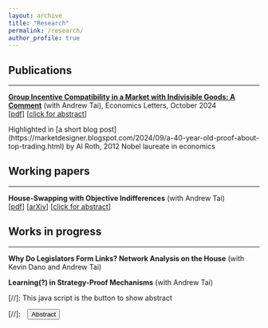 ```yaml
---
layout: archive
title: "Research"
permalink: /research/
author_profile: true
---
```



## Publications
---

[**Group Incentive Compatibility in a Market with Indivisible Goods: A Comment**](https://www.sciencedirect.com/science/article/pii/S0165176524004221) (with Andrew Tai), Economics Letters, October 2024  
    [[pdf](SandholtzTai24_economicsletters.pdf)] [<a href="#/" onclick="visib('econlet24')">click for abstract</a>]  
<div id="econlet24" style="display: none; text-align: justify; line-height: 1.2">
We note that the proofs of Bird (1984), the first to show group strategy-proofness of top trading cycles (TTC), require correction. We provide a counterexample to a critical claim and present corrected proofs in the spirit of the originals. We also present a novel proof of strong group strategy-proofness using the corrected results.
</div>
    Highlighted in [a short blog post](https://marketdesigner.blogspot.com/2024/09/a-40-year-old-proof-about-top-trading.html) by Al Roth, 2012 Nobel laureate in economics



## Working papers
---

**House-Swapping with Objective Indifferences** (with Andrew Tai)  
    [[pdf](SandholtzTai_HouseSwapwObjIndiff.pdf)] [[arXiv](https://arxiv.org/abs/2306.09529)] [<a href="#/" onclick="visib('ObjInd')">click for abstract</a>]

<div id="ObjInd" style="display: none; text-align: justify; line-height: 1.2">
	We study the classic house-swapping problem of Shapley and Scarf (1974) in a setting where agents may have "objective" indifferences, i.e., indifferences that are shared by all agents. In other words, if any one agent is indifferent between two houses, then all agents are indifferent between those two houses. The most direct interpretation is the presence of multiple copies of the same object. Our setting is a special case of the house-swapping problem with general indifferences. We derive a simple, easily interpretable algorithm that produces the unique strict core allocation of the house-swapping market, if it exists. Our algorithm runs in square-polynomial time, a substantial improvement over the cubed time methods for the more general problem. 
<br><br/></div>

## Works in progress
---
**Why Do Legislators Form Links? Network Analysis on the House** (with Kevin Dano and Andrew Tai)

**Learning(?) in Strategy-Proof Mechanisms** (with Andrew Tai)



[//]: This java script is the button to show abstract
 <script>
  function visib(id) {
   var x = document.getElementById(id);
   if (x.style.display === "block") {
     x.style.display = "none";
   } else {
     x.style.display = "block";
   }
 }
 </script>

 [//]:&emsp;<button onclick="visib('polariz')" class="btn btn--inverse btn--small">Abstract</button>


